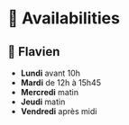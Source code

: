 # 📅 Availabilities

## 👦 Flavien

- **Lundi** avant 10h
- **Mardi** de 12h à 15h45
- **Mercredi** matin
- **Jeudi** matin
- **Vendredi** après midi
